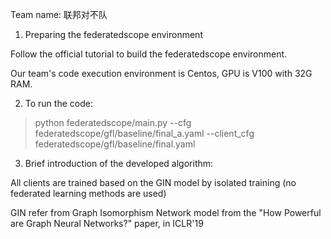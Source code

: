 Team name:
联邦对不队

1. Preparing the federatedscope environment

Follow the official tutorial to build the federatedscope environment.

Our team's code execution environment is Centos, GPU is V100 with 32G RAM.

2. To run the code:

> python federatedscope/main.py --cfg federatedscope/gfl/baseline/final_a.yaml --client_cfg federatedscope/gfl/baseline/final.yaml

3. Brief introduction of the developed algorithm:

All clients are trained based on the GIN model by isolated training (no federated learning methods are used)

GIN refer from Graph Isomorphism Network model from the "How Powerful are Graph
    Neural Networks?" paper, in ICLR'19
